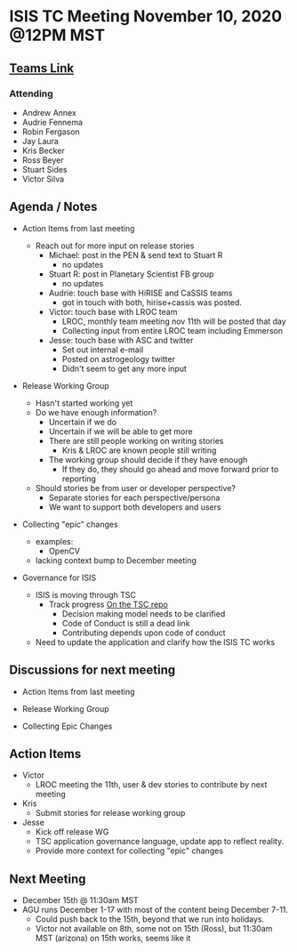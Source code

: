 # ISIS TC Meeting November 10, 2020 @12PM MST

## [Teams Link](https://teams.microsoft.com/dl/launcher/launcher.html?url=%2f_%23%2fl%2fmeetup-join%2f19%3ameeting_YWRkZjdiMGUtZWJlOC00OWMzLThlMTItZTk0Y2MyM2E1MWE0%40thread.v2%2f0%3fcontext%3d%257b%2522Tid%2522%253a%25220693b5ba-4b18-4d7b-9341-f32f400a5494%2522%252c%2522Oid%2522%253a%2522c27c6e98-e45a-45ff-aea5-7f10d6fe67c1%2522%257d%26anon%3dtrue&type=meetup-join&deeplinkId=e54b3969-3c7f-4efb-9cad-ee99cf639f86&directDl=true&msLaunch=true&enableMobilePage=true&suppressPrompt=true)

### Attending

- Andrew Annex
- Audrie Fennema
- Robin Fergason
- Jay Laura
- Kris Becker
- Ross Beyer
- Stuart Sides
- Victor Silva

## Agenda / Notes

- Action Items from last meeting
  - Reach out for more input on release stories
    - Michael: post in the PEN & send text to Stuart R
      - no updates
    - Stuart R: post in Planetary Scientist FB group
      - no updates
    - Audrie: touch base with HiRISE and CaSSIS teams
      - got in touch with both, hirise+cassis was posted.
    - Victor: touch base with LROC team
      - LROC, monthly team meeting nov 11th will be posted that day
      - Collecting input from entire LROC team including Emmerson
    - Jesse: touch base with ASC and twitter
      - Set out internal e-mail
      - Posted on astrogeology twitter
      - Didn't seem to get any more input

- Release Working Group
  - Hasn't started working yet
  - Do we have enough information?
    - Uncertain if we do
    - Uncertain if we will be able to get more
    - There are still people working on writing stories
      - Kris & LROC are known people still writing
    - The working group should decide if they have enough
      - If they do, they should go ahead and move forward prior to reporting
  - Should stories be from user or developer perspective?
    - Separate stories for each perspective/persona
    - We want to support both developers and users

- Collecting "epic" changes
  - examples:
    - OpenCV
  - lacking context bump to December meeting

- Governance for ISIS
  - ISIS is moving through TSC
    - Track progress [On the TSC repo](https://github.com/planetarysoftware/TSC/issues/113)
      - Decision making model needs to be clarified
      - Code of Conduct is still a dead link
      - Contributing depends upon code of conduct
  - Need to update the application and clarify how the ISIS TC works

## Discussions for next meeting

- Action Items from last meeting

- Release Working Group

- Collecting Epic Changes

## Action Items

- Victor
  - LROC meeting the 11th, user & dev stories to contribute by next meeting
- Kris
  - Submit stories for release working group
- Jesse
  - Kick off release WG
  - TSC application governance language, update app to reflect reality.
  - Provide more context for collecting "epic" changes


## Next Meeting

- December 15th @ 11:30am MST
- AGU runs December 1-17 with most of the content being December 7-11.
  - Could push back to the 15th, beyond that we run into holidays.
  - Victor not available on 8th, some not on 15th (Ross), but 11:30am MST (arizona) on 15th works, seems like it

